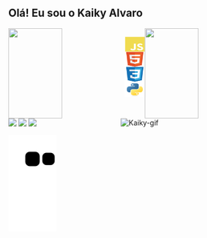 ## Olá! Eu sou o Kaiky Alvaro

<div>
  <a href="https://github.com/kaikyalvaro17">
  <img align="left" width="46%" height="180em" src="https://github-readme-stats.vercel.app/api?username=kaikyalvaro1708&show_icons=true&theme=dark&include_all_commits=true&count_private=true"/>
  <img align="right" width="46%" height="180em" src="https://github-readme-stats.vercel.app/api/top-langs/?username=kaikyalvaro1708&layout=compact&langs_count=16&theme=dark"/>
</div>
  
<div style="display: inline_block"><br>
  <img align="center" alt="kaiky-Js" height="30" width="40" src="https://raw.githubusercontent.com/devicons/devicon/master/icons/javascript/javascript-plain.svg">
  <img align="center" alt="kaiky-HTML" height="30" width="40" src="https://raw.githubusercontent.com/devicons/devicon/master/icons/html5/html5-original.svg">
  <img align="center" alt="Kaiky-CSS" height="30" width="40" src="https://raw.githubusercontent.com/devicons/devicon/master/icons/css3/css3-original.svg">
  <img align="center" alt="kaiky-Python" height="30" width="40" src="https://raw.githubusercontent.com/devicons/devicon/master/icons/python/python-original.svg">
  <img align="right"  width="280px" alt="Kaiky-gif" src="https://media4.giphy.com/media/qgQUggAC3Pfv687qPC/200.webp?cid=ecf05e47kmt14pp8eb2gz9na224ih1rot3ozdvbqqcil2949&rid=200.webp&ct=g">
  
##
  
 <a href="https://www.instagram.com/kaiky_alvaro/" target="_blank"><img src="https://img.shields.io/badge/-Instagram-%23E4405F?style=for-the-badge&logo=instagram&logoColor=white" target="_blank"></a>
  <a href = "mailto:kaikialvaro57@gmail.com"><img src="https://img.shields.io/badge/Gmail-D14836?style=for-the-badge&logo=gmail&logoColor=white" target="_blank"></a>
  <a href="https://www.linkedin.com/in/kaiky-alvaro-077883209/" target="_blank"><img src="https://img.shields.io/badge/-LinkedIn-%230077B5?style=for-the-badge&logo=linkedin&logoColor=white" target="_blank"></a>   
  
</div>

![Snake animation](https://github.com/kaikyalvaro1708/kaikyalvaro1708/blob/output/github-contribution-grid-snake.svg)
